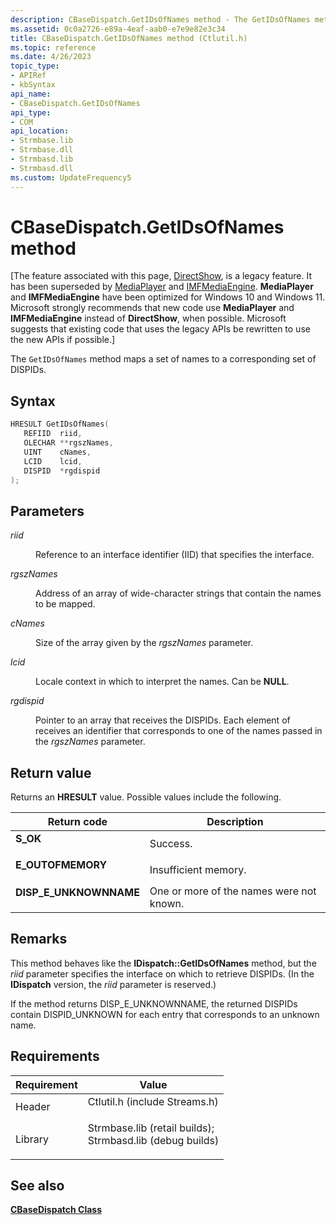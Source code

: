 ```yaml
---
description: CBaseDispatch.GetIDsOfNames method - The GetIDsOfNames method maps a set of names to a corresponding set of DISPIDs.
ms.assetid: 0c0a2726-e89a-4eaf-aab0-e7e9e82e3c34
title: CBaseDispatch.GetIDsOfNames method (Ctlutil.h)
ms.topic: reference
ms.date: 4/26/2023
topic_type: 
- APIRef
- kbSyntax
api_name: 
- CBaseDispatch.GetIDsOfNames
api_type: 
- COM
api_location: 
- Strmbase.lib
- Strmbase.dll
- Strmbasd.lib
- Strmbasd.dll
ms.custom: UpdateFrequency5
---
```


# CBaseDispatch.GetIDsOfNames method

\[The feature associated with this page, [DirectShow](/windows/win32/directshow/directshow), is a legacy feature. It has been superseded by [MediaPlayer](/uwp/api/Windows.Media.Playback.MediaPlayer) and [IMFMediaEngine](/windows/win32/api/mfmediaengine/nn-mfmediaengine-imfmediaengine). **MediaPlayer** and **IMFMediaEngine** have been optimized for Windows 10 and Windows 11. Microsoft strongly recommends that new code use **MediaPlayer** and **IMFMediaEngine** instead of **DirectShow**, when possible. Microsoft suggests that existing code that uses the legacy APIs be rewritten to use the new APIs if possible.\]

The `GetIDsOfNames` method maps a set of names to a corresponding set of DISPIDs.

## Syntax


```C++
HRESULT GetIDsOfNames(
   REFIID  riid,
   OLECHAR **rgszNames,
   UINT    cNames,
   LCID    lcid,
   DISPID  *rgdispid
);
```



## Parameters

<dl> <dt>

*riid* 
</dt> <dd>

Reference to an interface identifier (IID) that specifies the interface.

</dd> <dt>

*rgszNames* 
</dt> <dd>

Address of an array of wide-character strings that contain the names to be mapped.

</dd> <dt>

*cNames* 
</dt> <dd>

Size of the array given by the *rgszNames* parameter.

</dd> <dt>

*lcid* 
</dt> <dd>

Locale context in which to interpret the names. Can be **NULL**.

</dd> <dt>

*rgdispid* 
</dt> <dd>

Pointer to an array that receives the DISPIDs. Each element of receives an identifier that corresponds to one of the names passed in the *rgszNames* parameter.

</dd> </dl>

## Return value

Returns an **HRESULT** value. Possible values include the following.



| Return code                                                                                         | Description                                         |
|-----------------------------------------------------------------------------------------------------|-----------------------------------------------------|
| <dl> <dt>**S\_OK**</dt> </dl>                | Success.<br/>                                 |
| <dl> <dt>**E\_OUTOFMEMORY**</dt> </dl>       | Insufficient memory.<br/>                     |
| <dl> <dt>**DISP\_E\_UNKNOWNNAME**</dt> </dl> | One or more of the names were not known.<br/> |



 

## Remarks

This method behaves like the **IDispatch::GetIDsOfNames** method, but the *riid* parameter specifies the interface on which to retrieve DISPIDs. (In the **IDispatch** version, the *riid* parameter is reserved.)

If the method returns DISP\_E\_UNKNOWNNAME, the returned DISPIDs contain DISPID\_UNKNOWN for each entry that corresponds to an unknown name.

## Requirements



| Requirement | Value |
|--------------------|--------------------------------------------------------------------------------------------------------------------------------------------------------------------------------------------|
| Header<br/>  | <dl> <dt>Ctlutil.h (include Streams.h)</dt> </dl>                                                                                   |
| Library<br/> | <dl> <dt>Strmbase.lib (retail builds); </dt> <dt>Strmbasd.lib (debug builds)</dt> </dl> |



## See also

<dl> <dt>

[**CBaseDispatch Class**](cbasedispatch.md)
</dt> </dl>

 

 





